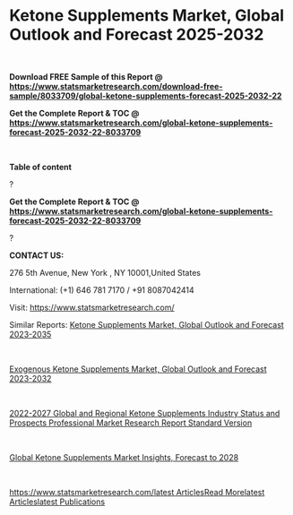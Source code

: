 <h1>Ketone Supplements Market, Global Outlook and Forecast 2025-2032</h1><br/><p><strong>Download FREE Sample of this Report @ <a href="https://www.statsmarketresearch.com/download-free-sample/8033709/global-ketone-supplements-forecast-2025-2032-22">https://www.statsmarketresearch.com/download-free-sample/8033709/global-ketone-supplements-forecast-2025-2032-22</a></strong></p>
 
 
 
 <div><b>Get the Complete Report & TOC @ <a href="https://www.statsmarketresearch.com/global-ketone-supplements-forecast-2025-2032-22-8033709">https://www.statsmarketresearch.com/global-ketone-supplements-forecast-2025-2032-22-8033709</a></b></div>
 
 
 
 <p><br />
 
 <b>Table of content</b></p>
 
 
 
 <p>? </p>
 
 
 
 <div><b>Get the Complete Report & TOC @ <a href="https://www.statsmarketresearch.com/global-ketone-supplements-forecast-2025-2032-22-8033709">https://www.statsmarketresearch.com/global-ketone-supplements-forecast-2025-2032-22-8033709</a></b></div>
 
 
 
 <p>? </p>
 
 
 
 <p><b>CONTACT US:</b><br />
 
 276 5th Avenue, New York , NY 10001,United States<br />
 
 International: (+1) 646 781 7170 / +91 8087042414<br />
 
 Visit: <a href="https://www.statsmarketresearch.com/">https://www.statsmarketresearch.com/</a><br />
 
 Similar Reports: <a href="https://www.statsmarketresearch.com/global-ketone-supplements-forecast-2025-2032-22-8033709">Ketone Supplements Market, Global Outlook and Forecast 2023-2035</a><br />
 
 <br />
 
 <a href="https://www.statsmarketresearch.com/global-ketone-supplements-forecast-2025-2032-22-8033709">Exogenous Ketone Supplements Market, Global Outlook and Forecast 2023-2032</a><br />
 
 <br />
 
 <a href="https://www.statsmarketresearch.com/global-ketone-supplements-forecast-2025-2032-22-8033709">2022-2027 Global and Regional Ketone Supplements Industry Status and Prospects Professional Market Research Report Standard Version</a><br />
 
 <br />
 
 <a href="https://www.statsmarketresearch.com/global-ketone-supplements-forecast-2025-2032-22-8033709">Global Ketone Supplements Market Insights, Forecast to 2028</a><br />
 
 <br />
 
 <a href="https://gyeongbokgung.com">https://www.statsmarketresearch.com/</a><a href="https://hallyeomaritime.com">latest Articles</a><a href="https://jingwansa.com">Read More</a><a href="https://nguoiviet.jp/">latest Articles</a><a href="https://www.intelmarketresearch.com/">latest Publications</a></p>